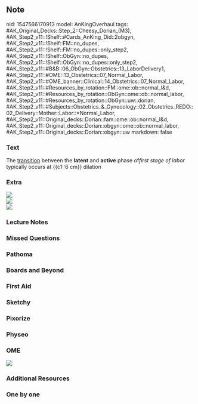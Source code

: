 ## Note
nid: 1547566170913
model: AnKingOverhaul
tags: #AK_Original_Decks::Step_2::Cheesy_Dorian_(M3), #AK_Step2_v11::!Shelf::#Cards_AnKing_Did::2obgyn, #AK_Step2_v11::!Shelf::FM::no_dupes, #AK_Step2_v11::!Shelf::FM::no_dupes::only_step2, #AK_Step2_v11::!Shelf::ObGyn::no_dupes, #AK_Step2_v11::!Shelf::ObGyn::no_dupes::only_step2, #AK_Step2_v11::#B&B::06_ObGyn::Obstetrics::13_LaborDelivery1, #AK_Step2_v11::#OME::13_Obstetrics::07_Normal_Labor, #AK_Step2_v11::#OME_banner::Clinical::14_Obstetrics::07_Normal_Labor, #AK_Step2_v11::#Resources_by_rotation::FM::ome::ob::normal_l&d, #AK_Step2_v11::#Resources_by_rotation::ObGyn::ome::ob::normal_labor, #AK_Step2_v11::#Resources_by_rotation::ObGyn::uw::dorian, #AK_Step2_v11::#Subjects::Obstetrics_&_Gynecology::02_Obstetrics_REDO::02_Delivery::Mother::Labor::*Normal_Labor, #AK_Step2_v11::Original_decks::Dorian::fam::ome::ob::normal_l&d, #AK_Step2_v11::Original_decks::Dorian::obgyn::ome::ob::normal_labor, #AK_Step2_v11::Original_decks::Dorian::obgyn::uw
markdown: false

### Text
The <u>transition</u> between the <b>latent</b> and <b>active</b>
phase of<i>first stage of labor</i> typically occurs at {{c1::6
cm}} dilation

### Extra
<div>
  <div>
    <i><img src="paste-2223006352932865.jpg"></i>
  </div>
  <div><img src="paste-25713969201694.jpg"></div>
</div><img src="paste-135261405052931.jpg">

### Lecture Notes


### Missed Questions


### Pathoma


### Boards and Beyond


### First Aid


### Sketchy


### Pixorize


### Physeo


### OME
<div class="ome-widget">
  <a href=
  "https://onlinemeded.org/spa/obstetrics/normal-labor/acquire?ref=anki">
  <img src="_OME_AnkiFlashcards_Lesson_6.png"></a>
</div>

### Additional Resources


### One by one

